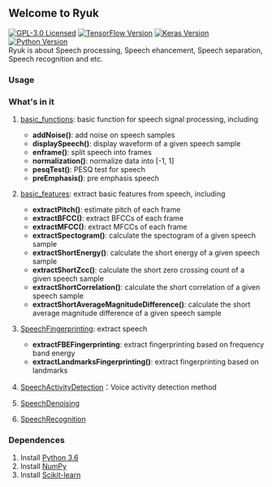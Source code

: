 ## Welcome to Ryuk

[![GPL-3.0 Licensed](https://img.shields.io/crates/l/rustc-serialize)](https://opensource.org/licenses/GPL-3.0) [![TensorFlow Version](https://img.shields.io/badge/Tensorflow-1.7+-blue.svg)](https://www.tensorflow.org/) [![Keras Version](https://img.shields.io/badge/Keras-2.0+-blue.svg)](https://keras.io/) [![Python Version](https://img.shields.io/badge/Python-3.x-blue.svg)](https://www.python.org/)  
Ryuk is about Speech processing, Speech ehancement, Speech separation, Speech recognition and etc.

### Usage


### What's in it
1. [basic_functions](https://github.com/DandelionLau/Ryuk/blob/master/base_functions.py): basic function for speech signal processing, including  
    + **addNoise()**: add noise on speech samples
    + **displaySpeech()**: display waveform of a given speech sample
    + **enframe()**: split speech into frames
    + **normalization()**: normalize data into [-1, 1]
    + **pesqTest()**: PESQ test for speech
    + **preEmphasis()**: pre emphasis speech

2. [basic_features](https://github.com/DandelionLau/Ryuk/blob/master/basic_features.py): extract basic features from speech, including     
    + **extractPitch()**: estimate pitch of each frame
    + **extractBFCC()**: extract BFCCs of each frame    
    + **extractMFCC()**: extract MFCCs of each frame 
    + **extractSpectogram()**: calculate the spectogram of a given speech sample
    + **extractShortEnergy()**: calculate the short energy of a given speech sample
    + **extractShortZcc()**: calculate the short zero crossing count of a given speech sample
    + **extractShortCorrelation()**: calculate the short correlation of a given speech sample
    + **extractShortAverageMagnitudeDifference()**: calculate the short average magnitude difference of a given speech sample

3. [SpeechFingerprinting](https://github.com/DandelionLau/Ryuk/blob/master/SpeechFingerprinting.py): extract speech
    + **extractFBEFingerprinting**: extract fingerprinting based on frequency band energy
    + **extractLandmarksFingerprinting()**: extract fingerprinting based on landmarks
    
4. [SpeechActivityDetection](https://github.com/DandelionLau/Ryuk/blob/master/SpeechActivityDetection.py)：Voice activity detection method

5. [SpeechDenoising](https://github.com/DandelionLau/Ryuk/blob/master/SpeechDenoising.py)
6. [SpeechRecognition](https://github.com/DandelionLau/Ryuk/blob/master/SpeechRecognition.py)

### Dependences
1. Install [Python 3.6](https://www.python.org/)
2. Install [NumPy](http://www.numpy.org/)
2. Install [Scikit-learn](https://scikit-learn.org/)


